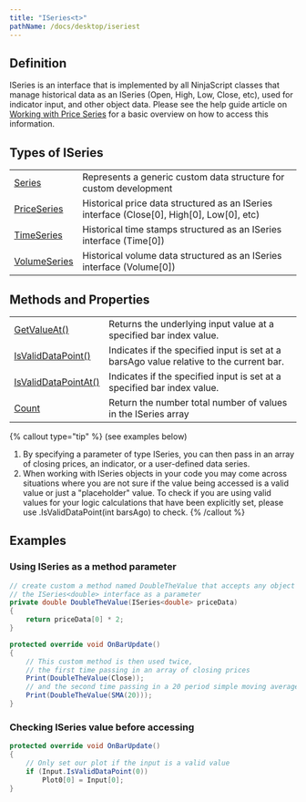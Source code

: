 ```yaml
---
title: "ISeries<t>"
pathName: /docs/desktop/iseriest
---
```


## Definition

ISeries<t> is an interface that is implemented by all NinjaScript classes that manage historical data as an ISeries<double> (Open, High, Low, Close, etc), used for indicator input, and other object data. Please see the help guide article on [Working with Price Series](/docs/desktop/working_with_price_series) for a basic overview on how to access this information.

## Types of ISeries

|  |  |
| --- | --- |
| [Series<t>](/docs/desktop/seriest) | Represents a generic custom data structure for custom development |
| [PriceSeries](/docs/desktop/priceseries) | Historical price data structured as an ISeries<double> interface (Close[0], High[0], Low[0], etc) |
| [TimeSeries](/docs/desktop/timeseries) | Historical time stamps structured as an ISeries<datetime> interface (Time[0]) |
| [VolumeSeries](/docs/desktop/volumeseries) | Historical volume data structured as an ISeries<double> interface (Volume[0]) |

## Methods and Properties

|  |  |
| --- | --- |
| [GetValueAt()](/docs/desktop/getvalueat) | Returns the underlying input value at a specified bar index value. |
| [IsValidDataPoint()](/docs/desktop/isvaliddatapoint) | Indicates if the specified input is set at a barsAgo value relative to the current bar. |
| [IsValidDataPointAt()](/docs/desktop/isvaliddatapointat) | Indicates if the specified input is set at a specified bar index value. |
| [Count](/docs/desktop/iseries_count) | Return the number total number of values in the ISeries array |

{% callout type="tip" %}
(see examples below)

1. By specifying a parameter of type ISeries<double>, you can then pass in an array of closing prices, an indicator, or a user-defined data series.
2. When working with ISeries<double> objects in your code you may come across situations where you are not sure if the value being accessed is a valid value or just a "placeholder" value. To check if you are using valid values for your logic calculations that have been explicitly set, please use .IsValidDataPoint(int barsAgo) to check.
{% /callout %}

## Examples

### Using ISeries as a method parameter

```csharp
// create custom a method named DoubleTheValue that accepts any object that implements
// the ISeries<double> interface as a parameter
private double DoubleTheValue(ISeries<double> priceData)
{
    return priceData[0] * 2;
}

protected override void OnBarUpdate()
{
    // This custom method is then used twice,
    // the first time passing in an array of closing prices
    Print(DoubleTheValue(Close));
    // and the second time passing in a 20 period simple moving average.
    Print(DoubleTheValue(SMA(20)));
}
```

### Checking ISeries value before accessing

```csharp
protected override void OnBarUpdate()
{
    // Only set our plot if the input is a valid value
    if (Input.IsValidDataPoint(0))
        Plot0[0] = Input[0];
}
```
